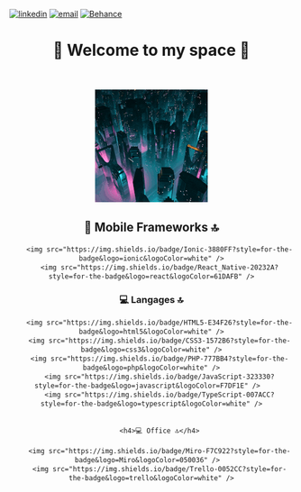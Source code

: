 

[![linkedin](https://img.shields.io/badge/LinkedIn-0077B5?style=for-the-badge&logo=linkedin&logoColor=white)](https://www.linkedin.com/in/michael-barreca/)
[![email](https://img.shields.io/badge/Gmail-D14836?style=for-the-badge&logo=gmail&logoColor=white)](mailto:Michael-73@live.fr)
[![Behance](https://img.shields.io/badge/Behance-1769ff?style=for-the-badge&logo=behance&logoColor=white)](https://www.behance.net/michaelbarreca)



<div align="center">
        <h1>🚀 Welcome to my space 🚀</h1>
        </div><br><br>
<div 


<div align="center">
        <img id="i1" src="img/giphy.gif">
</div>


<div align="center">
        <h2>📲 Mobile Frameworks 🔝</h2>

        <img src="https://img.shields.io/badge/Ionic-3880FF?style=for-the-badge&logo=ionic&logoColor=white" />
        <img src="https://img.shields.io/badge/React_Native-20232A?style=for-the-badge&logo=react&logoColor=61DAFB" />
    
</div>


<div align="center">
        <h3>💻 Langages 🔝</h3>

        <img src="https://img.shields.io/badge/HTML5-E34F26?style=for-the-badge&logo=html5&logoColor=white" />
        <img src="https://img.shields.io/badge/CSS3-1572B6?style=for-the-badge&logo=css3&logoColor=white" />
        <img src="https://img.shields.io/badge/PHP-777BB4?style=for-the-badge&logo=php&logoColor=white" />
        <img src="https://img.shields.io/badge/JavaScript-323330?style=for-the-badge&logo=javascript&logoColor=F7DF1E" />  
        <img src="https://img.shields.io/badge/TypeScript-007ACC?style=for-the-badge&logo=typescript&logoColor=white" />

    
        <h4>💻 Office 🔝</h4>
    
        <img src="https://img.shields.io/badge/Miro-F7C922?style=for-the-badge&logo=Miro&logoColor=050036" />  
        <img src="https://img.shields.io/badge/Trello-0052CC?style=for-the-badge&logo=trello&logoColor=white" />
    
</div>










